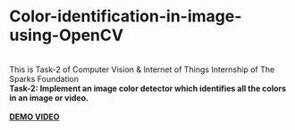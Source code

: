 # Color-identification-in-image-using-OpenCV
<br>
This is Task-2 of Computer Vision &amp; Internet of Things Internship of The Sparks Foundation
<br>
<b>Task-2:<b> Implement an image color detector which identifies all the colors in an image or video.
<br><br>
<a href="https://youtu.be/vNAPC-ZI60g">DEMO VIDEO</a>

